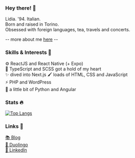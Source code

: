 ### Hey there! 👋

Lidia. '94. Italian.  
Born and raised in Torino.  
Obsessed with foreign languages, tea, travels and concerts.

-- more about me [here](https://www.polyglotwannabe.com/) --

### Skills & Interests 🤹

⚙️ ReactJS and React Native (+ Expo)  
💖 TypeScript and SCSS got a hold of my heart  
✨ dived into Next.js 
🖌️ loads of HTML, CSS and JavaScript  
⚡ PHP and WordPress  
🐍 a little bit of Python and Angular
 

### Stats 🔥

[![Top Langs](https://github-readme-stats-sigma-five.vercel.app/api/top-langs/?username=lidiaCirrone&layout=compact)](https://github.com/anuraghazra/github-readme-stats)


### Links 🔗

[📚 Blog](https://www.polyglotwannabe.com/)  
[🦉 Duolingo](https://www.duolingo.com/lidiaCirrone)  
[💼 LinkedIn](https://www.linkedin.com/in/lidiacirrone/)
